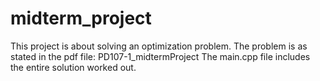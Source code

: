 # midterm_project

This project is about solving an optimization problem.
The problem is as stated in the pdf file: PD107-1_midtermProject
The main.cpp file includes the entire solution worked out.
